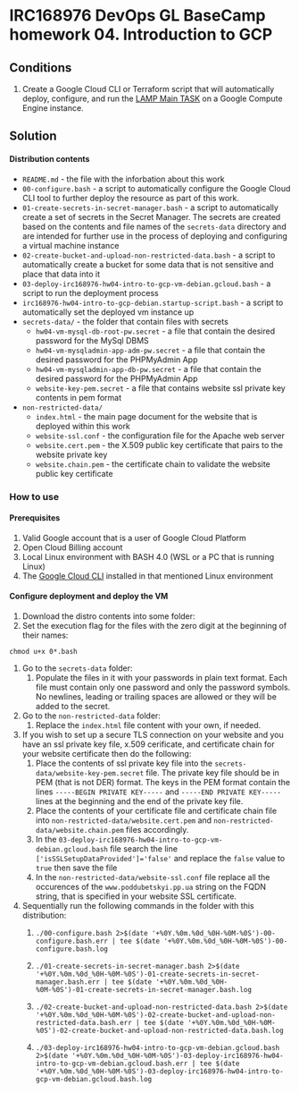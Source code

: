# IRC168976 DevOps GL BaseCamp homework 04. Introduction to GCP


## Conditions

1) Create a Google Cloud CLI or Terraform script that will automatically deploy, configure, and run the [LAMP Main TASK](https://cloud.google.com/community/tutorials/setting-up-lamp) on a Google Compute Engine instance. 

## Solution

#### Distribution contents

* `README.md` - the file with the inforbation about this work
* `00-configure.bash` - a script to automatically configure the Google Cloud CLI tool to further deploy the resource as part of this work.
* `01-create-secrets-in-secret-manager.bash` - a script to automatically create a set of secrets in the Secret Manager. The secrets are created based on the contents and file names of the `secrets-data` directory and are intended for further use in the process of deploying and configuring a virtual machine instance
* `02-create-bucket-and-upload-non-restricted-data.bash` - a script to automatically create a bucket for some data that is not sensitive and place that data into it
* `03-deploy-irc168976-hw04-intro-to-gcp-vm-debian.gcloud.bash` - a script to run the deployment process
* `irc168976-hw04-intro-to-gcp-debian.startup-script.bash` - a script to automatically set the deployed vm instance up
* `secrets-data/` - the folder that contain files with secrets
  * `hw04-vm-mysql-db-root-pw.secret` - a file that contain the desired password for the MySql DBMS
  * `hw04-vm-mysqladmin-app-adm-pw.secret` - a file that contain the desired password for the PHPMyAdmin App
  * `hw04-vm-mysqladmin-app-db-pw.secret` - a file that contain the desired password for the PHPMyAdmin App 
  * `website-key-pem.secret` - a file that contains website ssl private key contents in pem format
* `non-restricted-data/`
  * `index.html` - the main page document for the website that is deployed within this work
  * `website-ssl.conf` - the configuration file for the Apache web server
  * `website.cert.pem` - the X.509 public key certificate that pairs to the website private key
  * `website.chain.pem` - the certificate chain to validate the website public key certificate



### How to use

#### Prerequisites

1) Valid Google account that is a user of Google Cloud Platform
2) Open Cloud Billing account
3) Local Linux environment with BASH 4.0 (WSL or a PC that is running Linux)
4) The [Google Cloud CLI](https://cloud.google.com/sdk/) installed in that mentioned Linux environment

#### Configure deployment and deploy the VM

1) Download the distro contents into some folder:
2) Set the execution flag for the files with the zero digit at the beginning of their names:
```
chmod u+x 0*.bash
``` 
1) Go to the `secrets-data` folder:
   1) Populate the files in it with your passwords in plain text format. Each file must contain only one password and only the password symbols. No newlines, leading or trailing spaces are allowed or they will be added to the secret.
2) Go to the `non-restricted-data` folder:
   1) Replace the `index.html` file content with your own, if needed.
3) If you wish to set up a secure TLS connection on your website and you have an ssl private key file, x.509 cerificate, and certificate chain for your website certificate then do the following:
   1) Place the contents of ssl private key file into the `secrets-data/website-key-pem.secret` file. The private key file should be in PEM (that is not DER) format. The keys in the PEM format contain the lines `-----BEGIN PRIVATE KEY-----` and `-----END PRIVATE KEY-----` lines at the beginning and the end of the private key file.
   2) Place the contents of your certificate file and certificate chain file into `non-restricted-data/website.cert.pem` and `non-restricted-data/website.chain.pem` files accordingly.
   3) In the `03-deploy-irc168976-hw04-intro-to-gcp-vm-debian.gcloud.bash` file search the line `['isSSLSetupDataProvided']='false'` and replace the `false` value to `true` then save the file
   4) In the `non-restricted-data/website-ssl.conf` file replace all the occurences of the `www.poddubetskyi.pp.ua` string on the FQDN string, that is specified in your website SSL certificate.
4) Sequentially run the following commands in the folder with this distribution:
    1) ```
       ./00-configure.bash 2>$(date '+%0Y.%0m.%0d_%0H-%0M-%0S')-00-configure.bash.err | tee $(date '+%0Y.%0m.%0d_%0H-%0M-%0S')-00-configure.bash.log
       ```
    2) ```
       ./01-create-secrets-in-secret-manager.bash 2>$(date '+%0Y.%0m.%0d_%0H-%0M-%0S')-01-create-secrets-in-secret-manager.bash.err | tee $(date '+%0Y.%0m.%0d_%0H-
       %0M-%0S')-01-create-secrets-in-secret-manager.bash.log
       ```
    3) ```
       ./02-create-bucket-and-upload-non-restricted-data.bash 2>$(date '+%0Y.%0m.%0d_%0H-%0M-%0S')-02-create-bucket-and-upload-non-restricted-data.bash.err | tee $(date '+%0Y.%0m.%0d_%0H-%0M-%0S')-02-create-bucket-and-upload-non-restricted-data.bash.log
       ```
    4) ```
       ./03-deploy-irc168976-hw04-intro-to-gcp-vm-debian.gcloud.bash 2>$(date '+%0Y.%0m.%0d_%0H-%0M-%0S')-03-deploy-irc168976-hw04-intro-to-gcp-vm-debian.gcloud.bash.err | tee $(date '+%0Y.%0m.%0d_%0H-%0M-%0S')-03-deploy-irc168976-hw04-intro-to-gcp-vm-debian.gcloud.bash.log
       ```